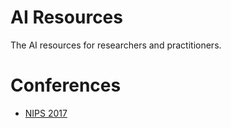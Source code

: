 # AI Resources
The AI resources for researchers and practitioners. 

# Conferences

*  [NIPS 2017](https://github.com/hongliangjie/AIResources/blob/master/NIPS2017.md)
